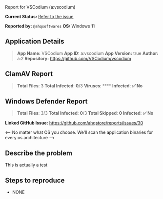 Report for VSCodium (a:vscodium)

**Current Status:** [Refer to the issue](https://github.com/ahqstore/reports/issues/30)

**Reported by:** `@ahqsoftwares`
**OS:** Windows 11

## Application Details
> **App Name:** VSCodium
> **App ID:** a:vscodium
> **App Version:** true
> **Author:** a:2
> **Repository:** https://github.com/VSCodium/vscodium

## ClamAV Report
> **Total Files**:    3
> **Total Infected**: **0**/3
> **Viruses**:        ****
> **Infected**:       **✅ No**

## Windows Defender Report
> **Total Files**:    3/3
> **Total Infected**: **0**/3
> **Total Skipped**:  **0**
> **Infected**:       **✅ No**


**Linked GitHub Issue:** https://github.com/ahqstore/reports/issues/30

<-- No matter what OS you choose. We'll scan the application binaries for every os architecture -->

## Describe the problem

This is actually a test

## Steps to reproduce

- NONE
